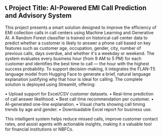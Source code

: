 ## 📞 Project Title: AI-Powered EMI Call Prediction and Advisory System

This project presents a smart solution designed to improve the efficiency of EMI collection calls in call centers using Machine Learning and Generative AI. A Random Forest classifier is trained on historical call center data to predict whether a customer is likely to answer a phone call based on key features such as customer age, occupation, gender, city, number of previous calls, days overdue, and whether it's a weekday or weekend.
The system evaluates every business hour (from 9 AM to 5 PM) for each customer and identifies the best time to call — the hour with the highest success probability. To support decision-making, it integrates the FLAN-T5 language model from Hugging Face to generate a brief, natural language explanation justifying why that hour is ideal for calling.
The complete solution is deployed using Streamlit, offering:

• Upload support for Excel/CSV customer datasets.
• Real-time prediction of call answer likelihood.
• Best call time recommendation per customer.
• AI-generated one-line explanation.
• Visual charts showing call timing trends by age and gender.
• Downloadable Excel report for business use.

This intelligent system helps reduce missed calls, improve customer contact rates, and assist agents with actionable insights, making it a valuable tool for financial institutions or NBFCs.
